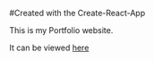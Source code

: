 #Created with the Create-React-App

This is my Portfolio website.

It can be viewed [here](http://blaynemarjama.surge.sh/)

